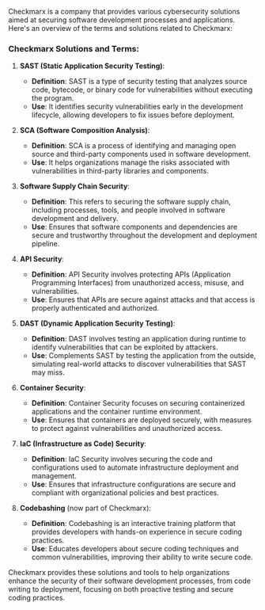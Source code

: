 Checkmarx is a company that provides various cybersecurity solutions aimed at securing software development processes and applications. Here's an overview of the terms and solutions related to Checkmarx:

### Checkmarx Solutions and Terms:

1. **SAST (Static Application Security Testing)**:
   - **Definition**: SAST is a type of security testing that analyzes source code, bytecode, or binary code for vulnerabilities without executing the program.
   - **Use**: It identifies security vulnerabilities early in the development lifecycle, allowing developers to fix issues before deployment.

2. **SCA (Software Composition Analysis)**:
   - **Definition**: SCA is a process of identifying and managing open source and third-party components used in software development.
   - **Use**: It helps organizations manage the risks associated with vulnerabilities in third-party libraries and components.

3. **Software Supply Chain Security**:
   - **Definition**: This refers to securing the software supply chain, including processes, tools, and people involved in software development and delivery.
   - **Use**: Ensures that software components and dependencies are secure and trustworthy throughout the development and deployment pipeline.

4. **API Security**:
   - **Definition**: API Security involves protecting APIs (Application Programming Interfaces) from unauthorized access, misuse, and vulnerabilities.
   - **Use**: Ensures that APIs are secure against attacks and that access is properly authenticated and authorized.

5. **DAST (Dynamic Application Security Testing)**:
   - **Definition**: DAST involves testing an application during runtime to identify vulnerabilities that can be exploited by attackers.
   - **Use**: Complements SAST by testing the application from the outside, simulating real-world attacks to discover vulnerabilities that SAST may miss.

6. **Container Security**:
   - **Definition**: Container Security focuses on securing containerized applications and the container runtime environment.
   - **Use**: Ensures that containers are deployed securely, with measures to protect against vulnerabilities and unauthorized access.

7. **IaC (Infrastructure as Code) Security**:
   - **Definition**: IaC Security involves securing the code and configurations used to automate infrastructure deployment and management.
   - **Use**: Ensures that infrastructure configurations are secure and compliant with organizational policies and best practices.

8. **Codebashing** (now part of Checkmarx):
   - **Definition**: Codebashing is an interactive training platform that provides developers with hands-on experience in secure coding practices.
   - **Use**: Educates developers about secure coding techniques and common vulnerabilities, improving their ability to write secure code.

Checkmarx provides these solutions and tools to help organizations enhance the security of their software development processes, from code writing to deployment, focusing on both proactive testing and secure coding practices.